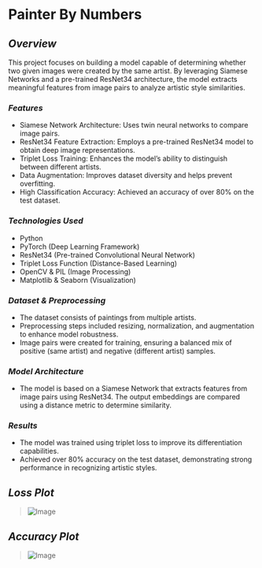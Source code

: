 # Painter By Numbers

## *Overview*

This project focuses on building a model capable of determining whether two given images were created by the same artist. By leveraging Siamese Networks and a pre-trained ResNet34 architecture, the model extracts meaningful features from image pairs to analyze artistic style similarities.

### *Features*

- Siamese Network Architecture: Uses twin neural networks to compare image pairs.
- ResNet34 Feature Extraction: Employs a pre-trained ResNet34 model to obtain deep image representations.
- Triplet Loss Training: Enhances the model’s ability to distinguish between different artists.
- Data Augmentation: Improves dataset diversity and helps prevent overfitting.
- High Classification Accuracy: Achieved an accuracy of over 80% on the test dataset.

### *Technologies Used*

- Python
- PyTorch (Deep Learning Framework)
- ResNet34 (Pre-trained Convolutional Neural Network)
- Triplet Loss Function (Distance-Based Learning)
- OpenCV & PIL (Image Processing)
- Matplotlib & Seaborn (Visualization)

### *Dataset & Preprocessing*

- The dataset consists of paintings from multiple artists.
- Preprocessing steps included resizing, normalization, and augmentation to enhance model robustness.
- Image pairs were created for training, ensuring a balanced mix of positive (same artist) and negative (different artist) samples.

### *Model Architecture*

- The model is based on a Siamese Network that extracts features from image pairs using ResNet34. The output embeddings are compared using a distance metric to determine similarity.

### *Results*

- The model was trained using triplet loss to improve its differentiation capabilities.
- Achieved over 80% accuracy on the test dataset, demonstrating strong performance in recognizing artistic styles.

## *Loss Plot* 

> ![Image](https://github.com/user-attachments/assets/49c6ef28-9a17-4b74-b772-45d5cb2888fc)


## *Accuracy Plot*

> ![Image](https://github.com/user-attachments/assets/a5cbc9a4-4d36-471e-b235-8052a3d5eedf)
